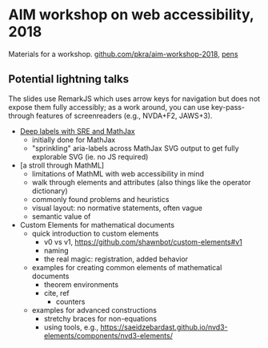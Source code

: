 # AIM workshop on web accessibility, 2018

Materials for a workshop. [github.com/pkra/aim-workshop-2018](https://github.com/pkra/aim-workshop-2018), [pens]()

## Potential lightning talks

The slides use RemarkJS which uses arrow keys for navigation but does not expose them fully accessibly; as a work around, you can use key-pass-through features of screenreaders (e.g., NVDA+F2, JAWS+3).

* [Deep labels with SRE and MathJax](./deeplabels)
  * initially done for MathJax
  * "sprinkling" aria-labels across MathJax SVG output to get fully explorable SVG (ie. no JS required)
* [a stroll through MathML]
  * limitations of MathML with web accessibility in mind
  * walk through elements and attributes (also things like the operator dictionary)
  * commonly found problems and heuristics
  * visual layout: no normative statements, often vague
  * semantic value of
* Custom Elements for mathematical documents
  * quick introduction to custom elements
    * v0 vs v1, https://github.com/shawnbot/custom-elements#v1
    * naming
    * the real magic: registration, added behavior
  * examples for creating common elements of mathematical documents
    * theorem environments
    * cite, ref
      * counters
  * examples for advanced constructions
    * stretchy braces for non-equations
    * using tools, e.g., https://saeidzebardast.github.io/nvd3-elements/components/nvd3-elements/
